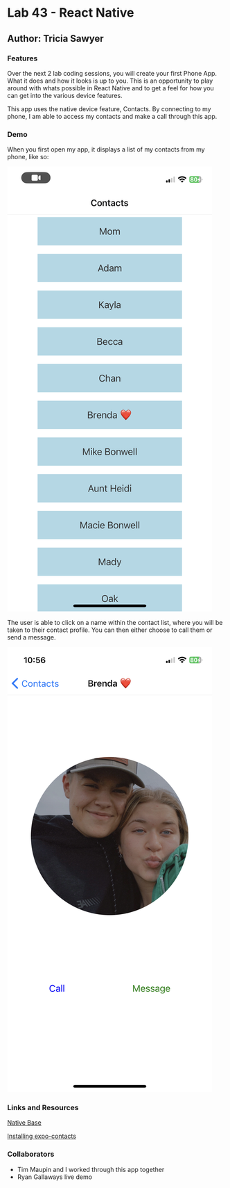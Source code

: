 # Lab 43 - React Native

## Author: Tricia Sawyer

### Features

Over the next 2 lab coding sessions, you will create your first Phone App. What it does and how it looks is up to you. This is an opportunity to play around with whats possible in React Native and to get a feel for how you can get into the various device features.

This app uses the native device feature, Contacts. By connecting to my phone, I am able to access my contacts and make a call through this app.

### Demo

When you first open my app, it displays a list of my contacts from my phone, like so:

![Contact](/assets/contacts.png)

The user is able to click on a name within the contact list, where you will be taken to their contact profile. You can then either choose to call them or send a message.

![Contact interaction](/assets/contactProfile.png)

### Links and Resources

[Native Base](https://docs.nativebase.io/?utm_source=HomePage&utm_medium=header&utm_campaign=NativeBase_3)

[Installing expo-contacts](https://www.npmjs.com/package/expo-contacts)

### Collaborators

- Tim Maupin and I worked through this app together
- Ryan Gallaways live demo
